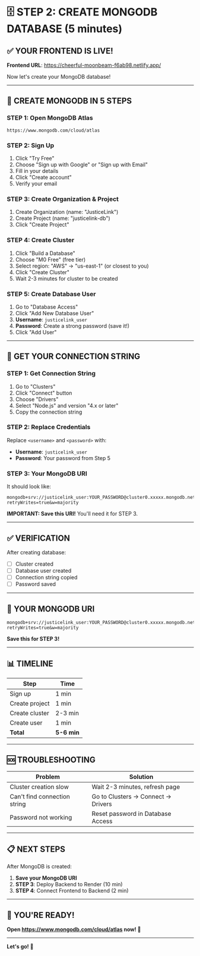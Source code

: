 # 🗄️ STEP 2: CREATE MONGODB DATABASE (5 minutes)

## ✅ YOUR FRONTEND IS LIVE!

**Frontend URL**: https://cheerful-moonbeam-f6ab98.netlify.app/

Now let's create your MongoDB database!

---

## 🚀 CREATE MONGODB IN 5 STEPS

### **STEP 1: Open MongoDB Atlas**
```
https://www.mongodb.com/cloud/atlas
```

### **STEP 2: Sign Up**
1. Click "Try Free"
2. Choose "Sign up with Google" or "Sign up with Email"
3. Fill in your details
4. Click "Create account"
5. Verify your email

### **STEP 3: Create Organization & Project**
1. Create Organization (name: "JusticeLink")
2. Create Project (name: "justicelink-db")
3. Click "Create Project"

### **STEP 4: Create Cluster**
1. Click "Build a Database"
2. Choose "M0 Free" (free tier)
3. Select region: "AWS" → "us-east-1" (or closest to you)
4. Click "Create Cluster"
5. Wait 2-3 minutes for cluster to be created

### **STEP 5: Create Database User**
1. Go to "Database Access"
2. Click "Add New Database User"
3. **Username**: `justicelink_user`
4. **Password**: Create a strong password (save it!)
5. Click "Add User"

---

## 🔐 GET YOUR CONNECTION STRING

### **STEP 1: Get Connection String**
1. Go to "Clusters"
2. Click "Connect" button
3. Choose "Drivers"
4. Select "Node.js" and version "4.x or later"
5. Copy the connection string

### **STEP 2: Replace Credentials**
Replace `<username>` and `<password>` with:
- **Username**: `justicelink_user`
- **Password**: Your password from Step 5

### **STEP 3: Your MongoDB URI**
It should look like:
```
mongodb+srv://justicelink_user:YOUR_PASSWORD@cluster0.xxxxx.mongodb.net/justicelink?retryWrites=true&w=majority
```

**IMPORTANT: Save this URI!** You'll need it for STEP 3.

---

## ✅ VERIFICATION

After creating database:
- [ ] Cluster created
- [ ] Database user created
- [ ] Connection string copied
- [ ] Password saved

---

## 🎯 YOUR MONGODB URI

```
mongodb+srv://justicelink_user:YOUR_PASSWORD@cluster0.xxxxx.mongodb.net/justicelink?retryWrites=true&w=majority
```

**Save this for STEP 3!**

---

## 📊 TIMELINE

| Step | Time |
|------|------|
| Sign up | 1 min |
| Create project | 1 min |
| Create cluster | 2-3 min |
| Create user | 1 min |
| **Total** | **5-6 min** |

---

## 🆘 TROUBLESHOOTING

| Problem | Solution |
|---------|----------|
| Cluster creation slow | Wait 2-3 minutes, refresh page |
| Can't find connection string | Go to Clusters → Connect → Drivers |
| Password not working | Reset password in Database Access |

---

## 📋 NEXT STEPS

After MongoDB is created:

1. **Save your MongoDB URI**
2. **STEP 3**: Deploy Backend to Render (10 min)
3. **STEP 4**: Connect Frontend to Backend (2 min)

---

## 🎉 YOU'RE READY!

**Open https://www.mongodb.com/cloud/atlas now! 🚀**

---

**Let's go! 💪**

